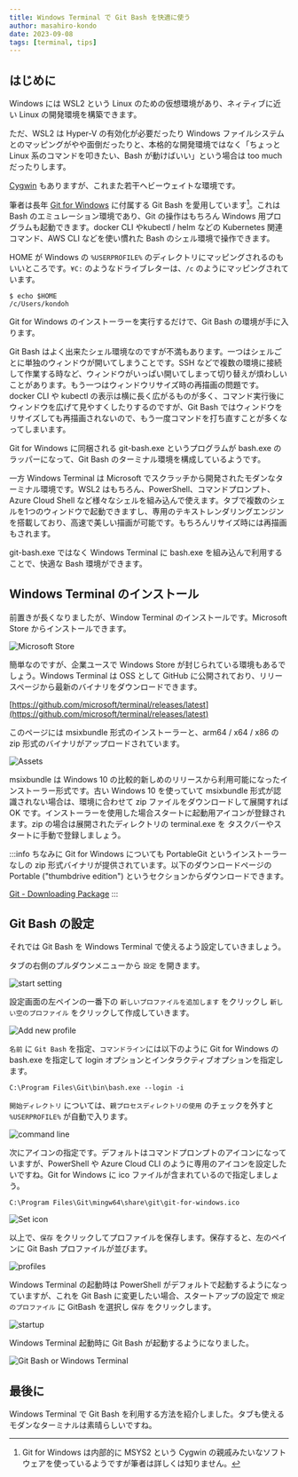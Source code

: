 ```yaml
---
title: Windows Terminal で Git Bash を快適に使う
author: masahiro-kondo
date: 2023-09-08
tags: [terminal, tips]
---
```


## はじめに
Windows には WSL2 という Linux のための仮想環境があり、ネィティブに近い Linux の開発環境を構築できます。

ただ、WSL2 は Hyper-V の有効化が必要だったり Windows ファイルシステムとのマッピングがやや面倒だったりと、本格的な開発環境ではなく「ちょっと Linux 系のコマンドを叩きたい、Bash が動けばいい」という場合は too much だったりします。

[Cygwin](https://www.cygwin.com/) もありますが、これまた若干ヘビーウェイトな環境です。

筆者は長年 [Git for Windows](https://gitforwindows.org/) に付属する Git Bash を愛用しています[^1]。これは Bash のエミュレーション環境であり、Git の操作はもちろん Windows 用プログラムも起動できます。docker CLI やkubectl / helm などの Kubernetes 関連コマンド、AWS CLI などを使い慣れた Bash のシェル環境で操作できます。

[^1]: Git for Windows は内部的に MSYS2 という Cygwin の親戚みたいなソフトウェアを使っているようですが筆者は詳しくは知りません。

HOME が Windows の `%USERPROFILE%` のディレクトリにマッピングされるのもいいところです。`¥C:` のようなドライブレターは、`/c` のようにマッピングされています。

```shell
$ echo $HOME
/c/Users/kondoh
```

Git for Windows のインストーラーを実行するだけで、Git Bash の環境が手に入ります。

Git Bash はよく出来たシェル環境なのですが不満もあります。一つはシェルごとに単独のウィンドウが開いてしまうことです。SSH などで複数の環境に接続して作業する時など、ウィンドウがいっぱい開いてしまって切り替えが煩わしいことがあります。もう一つはウィンドウリサイズ時の再描画の問題です。docker CLI や kubectl の表示は横に長く広がるものが多く、コマンド実行後にウィンドウを広げて見やすくしたりするのですが、Git Bash ではウィンドウをリサイズしても再描画されないので、もう一度コマンドを打ち直すことが多くなってしまいます。

Git for Windows に同梱される git-bash.exe というプログラムが bash.exe のラッパーになって、Git Bash のターミナル環境を構成しているようです。

一方 Windows Terminal は Microsoft でスクラッチから開発されたモダンなターミナル環境です。WSL2 はもちろん、PowerShell、コマンドプロンプト、Azure Cloud Shell など様々なシェルを組み込んで使えます。タブで複数のシェルを1つのウィンドウで起動できますし、専用のテキストレンダリングエンジンを搭載しており、高速で美しい描画が可能です。もちろんリサイズ時には再描画もされます。

git-bash.exe ではなく Windows Terminal に bash.exe を組み込んで利用することで、快適な Bash 環境ができます。

## Windows Terminal のインストール
前置きが長くなりましたが、Window Terminal のインストールです。Microsoft Store からインストールできます。

![Microsoft Store](https://i.gyazo.com/80a36dbb2c974a3f7b0921686bec49a9.png)

簡単なのですが、企業ユースで Windows Store が封じられている環境もあるでしょう。Windows Terminal は OSS として GitHub に公開されており、リリースページから最新のバイナリをダウンロードできます。

[https://github.com/microsoft/terminal/releases/latest](https://github.com/microsoft/terminal/releases/latest)

このページには msixbundle 形式のインストーラーと、arm64 / x64 / x86 の zip 形式のバイナリがアップロードされています。

![Assets](https://i.gyazo.com/688f17dcfaa162217d88a0beba33194c.png)

msixbundle は Windows 10 の比較的新しめのリリースから利用可能になったインストーラー形式です。古い Windows 10 を使っていて msixbundle 形式が認識されない場合は、環境に合わせて zip ファイルをダウンロードして展開すれば OK です。インストーラーを使用した場合スタートに起動用アイコンが登録されます。zip の場合は展開されたディレクトリの terminal.exe を タスクバーやスタートに手動で登録しましょう。

:::info
ちなみに Git for Windows についても PortableGit というインストーラーなしの zip 形式バイナリが提供されています。以下のダウンロードページの Portable ("thumbdrive edition") というセクションからダウンロードできます。

[Git - Downloading Package](https://git-scm.com/download/win)
:::

## Git Bash の設定

それでは Git Bash を Windows Terminal で使えるよう設定していきましょう。

タブの右側のプルダウンメニューから `設定` を開きます。

![start setting](https://i.gyazo.com/5fdcaf48035ea94aea32e3ac104d83bd.png)

設定画面の左ペインの一番下の `新しいプロファイルを追加します` をクリックし `新しい空のプロファイル` をクリックして作成していきます。

![Add new profile](https://i.gyazo.com/eb511d3d324a411631bc4502093fc817.png)

`名前` に `Git Bash` を指定、`コマンドライン`には以下のように Git for Windows の bash.exe を指定して login オプションとインタラクティブオプションを指定します。

`C:\Program Files\Git\bin\bash.exe --login -i`

`開始ディレクトリ` については、`親プロセスディレクトリの使用` のチェックを外すと `%USERPROFILE%` が自動で入ります。

![command line](https://i.gyazo.com/e69fc892239808c56103f6321437c691.png)

次にアイコンの指定です。デフォルトはコマンドプロンプトのアイコンになっていますが、PowerShell や Azure Cloud CLI のように専用のアイコンを設定したいですね。Git for Windows に ico ファイルが含まれているので指定しましょう。

`C:\Program Files\Git\mingw64\share\git\git-for-windows.ico`

![Set icon](https://i.gyazo.com/98883c8cce37e04b32256890d147cff8.png)

以上で、`保存` をクリックしてプロファイルを保存します。保存すると、左のペインに Git Bash プロファイルが並びます。

![profiles](https://i.gyazo.com/dfa28edb54f75745fba4388fd7536545.png)

Windows Terminal の起動時は PowerShell がデフォルトで起動するようになっていますが、これを Git Bash に変更したい場合、スタートアップの設定で `規定のプロファイル` に GitBash を選択し `保存` をクリックします。

![startup](https://i.gyazo.com/267c1a2d6d4bc39602b1b76040b0b4ac.png)

Windows Terminal 起動時に Git Bash が起動するようになりました。

![Git Bash or Windows Terminal](https://i.gyazo.com/4c9f82d7f6b7b91b5f18ef3e28a2f65b.png)

## 最後に
Windows Terminal で Git Bash を利用する方法を紹介しました。タブも使えるモダンなターミナルは素晴らしいですね。
